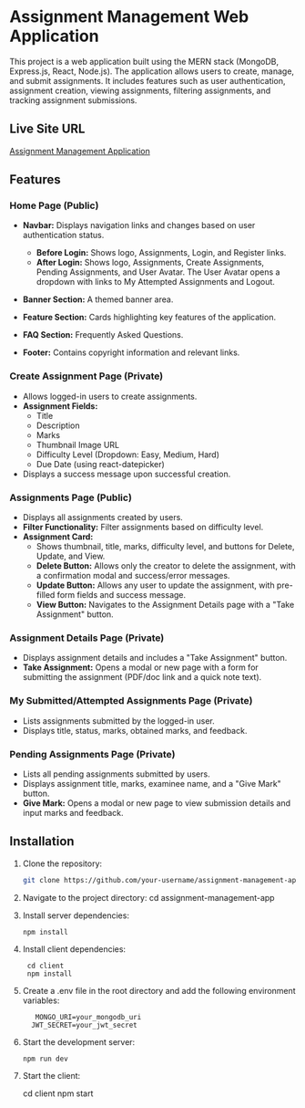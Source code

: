 # Assignment Management Web Application

This project is a web application built using the MERN stack (MongoDB, Express.js, React, Node.js). The application allows users to create, manage, and submit assignments. It includes features such as user authentication, assignment creation, viewing assignments, filtering assignments, and tracking assignment submissions.

## Live Site URL

[Assignment Management Application](https://assignment-11-401bc.web.app/)

## Features

### Home Page (Public)

- **Navbar:** Displays navigation links and changes based on user authentication status.
  - **Before Login:** Shows logo, Assignments, Login, and Register links.
  - **After Login:** Shows logo, Assignments, Create Assignments, Pending Assignments, and User Avatar. The User Avatar opens a dropdown with links to My Attempted Assignments and Logout.
  
- **Banner Section:** A themed banner area.

- **Feature Section:** Cards highlighting key features of the application.

- **FAQ Section:** Frequently Asked Questions.

- **Footer:** Contains copyright information and relevant links.

### Create Assignment Page (Private)

- Allows logged-in users to create assignments.
- **Assignment Fields:** 
  - Title
  - Description
  - Marks
  - Thumbnail Image URL
  - Difficulty Level (Dropdown: Easy, Medium, Hard)
  - Due Date (using react-datepicker)
- Displays a success message upon successful creation.

### Assignments Page (Public)

- Displays all assignments created by users.
- **Filter Functionality:** Filter assignments based on difficulty level.
- **Assignment Card:** 
  - Shows thumbnail, title, marks, difficulty level, and buttons for Delete, Update, and View.
  - **Delete Button:** Allows only the creator to delete the assignment, with a confirmation modal and success/error messages.
  - **Update Button:** Allows any user to update the assignment, with pre-filled form fields and success message.
  - **View Button:** Navigates to the Assignment Details page with a "Take Assignment" button.

### Assignment Details Page (Private)

- Displays assignment details and includes a "Take Assignment" button.
- **Take Assignment:** Opens a modal or new page with a form for submitting the assignment (PDF/doc link and a quick note text).

### My Submitted/Attempted Assignments Page (Private)

- Lists assignments submitted by the logged-in user.
- Displays title, status, marks, obtained marks, and feedback.

### Pending Assignments Page (Private)

- Lists all pending assignments submitted by users.
- Displays assignment title, marks, examinee name, and a "Give Mark" button.
- **Give Mark:** Opens a modal or new page to view submission details and input marks and feedback.

## Installation

1. Clone the repository:
   ```bash
   git clone https://github.com/your-username/assignment-management-app.git

2. Navigate to the project directory:
       cd assignment-management-app

3. Install server dependencies:
   
       npm install
5. Install client dependencies:
   
        cd client
        npm install
7. Create a .env file in the root directory and add the following environment variables:
   
          MONGO_URI=your_mongodb_uri
         JWT_SECRET=your_jwt_secret
9. Start the development server:
    
       npm run dev
11. Start the client:
    
      cd client
      npm start
     
     
